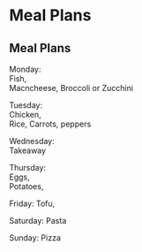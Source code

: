 # Meal Plans
## Meal Plans

Monday:   
Fish,  
Macncheese,
Broccoli or Zucchini

Tuesday:   
Chicken,   
Rice,
Carrots, peppers

Wednesday:   
Takeaway

Thursday:   
Eggs,   
Potatoes,   



Friday:
Tofu,


Saturday:
Pasta

Sunday:
Pizza